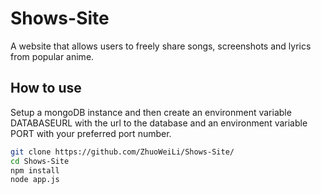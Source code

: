 # Shows-Site
A website that allows users to freely share songs, screenshots and lyrics from popular anime.

## How to use

Setup a mongoDB instance and then create an environment variable DATABASEURL with the url to the database and an environment variable PORT with your preferred port number.

```bash
git clone https://github.com/ZhuoWeiLi/Shows-Site/
cd Shows-Site
npm install
node app.js
```
